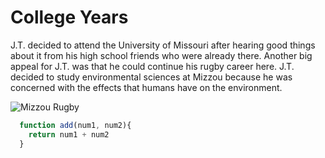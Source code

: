# College Years

J.T. decided to attend the University of Missouri after hearing good things about it from his high school friends who were already there. Another big appeal for J.T. was that he could continue his rugby career here. J.T. decided to study environmental sciences at Mizzou because he was concerned with the effects that humans have on the environment.

![Mizzou Rugby](https://scontent-ort2-2.xx.fbcdn.net/v/t1.0-9/11061165_10200878394957520_7436646342509983691_n.jpg?_nc_cat=100&_nc_ohc=9Zyl3lZ40GkAQlM1BdexP8nwWL5P9NyKPlwCBawaRCtbNsqSbO0Ujmabg&_nc_ht=scontent-ort2-2.xx&oh=91d330709626a52c3d8730893da51910&oe=5E806368)

``` javascript
  function add(num1, num2){
    return num1 + num2
  }
```
